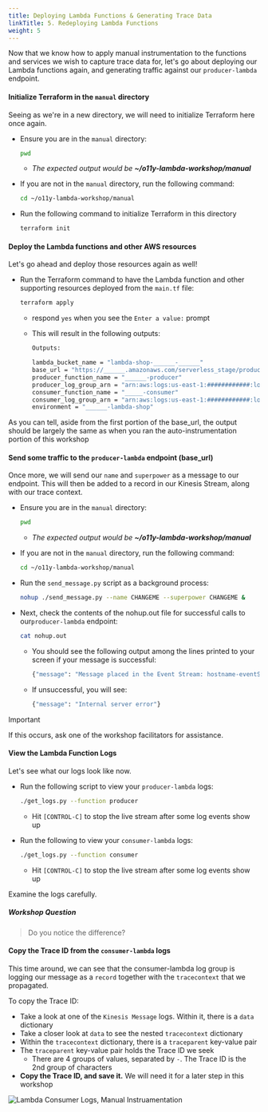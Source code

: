```yaml
---
title: Deploying Lambda Functions & Generating Trace Data
linkTitle: 5. Redeploying Lambda Functions
weight: 5
---
```


Now that we know how to apply manual instrumentation to the functions and services we wish to capture trace data for, let's go about deploying our Lambda functions again, and generating traffic against our `producer-lambda` endpoint.

#### Initialize Terraform in the `manual` directory
Seeing as we're in a new directory, we will need to initialize Terraform here once again.

- Ensure you are in the `manual` directory:
  ```bash
  pwd
  ```
    - _The expected output would be **~/o11y-lambda-workshop/manual**_

- If you are not in the `manual` directory, run the following command:
  ```bash
  cd ~/o11y-lambda-workshop/manual
  ```

- Run the following command to initialize Terraform in this directory
  ```bash
  terraform init
  ```

#### Deploy the Lambda functions and other AWS resources
Let's go ahead and deploy those resources again as well!

- Run the Terraform command to have the Lambda function and other supporting resources deployed from the `main.tf` file:
  ```bash
  terraform apply
  ```
  - respond `yes` when you see the `Enter a value:` prompt

  - This will result in the following outputs:
    ```bash
    Outputs:

    lambda_bucket_name = "lambda-shop-______-______"
    base_url = "https://______.amazonaws.com/serverless_stage/producer"
    producer_function_name = "______-producer"
    producer_log_group_arn = "arn:aws:logs:us-east-1:############:log-group:/aws/lambda/______-producer"
    consumer_function_name = "_____-consumer"
    consumer_log_group_arn = "arn:aws:logs:us-east-1:############:log-group:/aws/lambda/______-consumer"
    environment = "______-lambda-shop"
    ```

As you can tell, aside from the first portion of the base_url, the output should be largely the same as when you ran the auto-instrumentation portion of this workshop

#### Send some traffic to the `producer-lambda` endpoint (base_url)
Once more, we will send our `name` and `superpower` as a message to our endpoint. This will then be added to a record in our Kinesis Stream, along with our trace context.

- Ensure you are in the `manual` directory:
  ```bash
  pwd
  ```
    - _The expected output would be **~/o11y-lambda-workshop/manual**_

- If you are not in the `manual` directory, run the following command:
  ```bash
  cd ~/o11y-lambda-workshop/manual
  ```

- Run the `send_message.py` script as a background process:
  ```bash
  nohup ./send_message.py --name CHANGEME --superpower CHANGEME &
  ```

- Next, check the contents of the nohup.out file for successful calls to our`producer-lambda` endpoint:
  ```bash
  cat nohup.out
  ```
  - You should see the following output among the lines printed to your screen if your message is successful:
    ```bash
    {"message": "Message placed in the Event Stream: hostname-eventStream"}
    ```

  - If unsuccessful, you will see:
    ```bash
    {"message": "Internal server error"}
    ```

> [!IMPORTANT]
> If this occurs, ask one of the workshop facilitators for assistance.

#### View the Lambda Function Logs
Let's see what our logs look like now.

- Run the following script to view your `producer-lambda` logs:
  ```bash
  ./get_logs.py --function producer
  ```
  - Hit `[CONTROL-C]` to stop the live stream after some log events show up

- Run the following to view your `consumer-lambda` logs:
  ```bash
  ./get_logs.py --function consumer
  ```
  - Hit `[CONTROL-C]` to stop the live stream after some log events show up

Examine the logs carefully.

##### _Workshop Question_
> Do you notice the difference?

#### Copy the Trace ID from the `consumer-lambda` logs
This time around, we can see that the consumer-lambda log group is logging our message as a `record` together with the `tracecontext` that we propagated.

To copy the Trace ID:
- Take a look at one of the `Kinesis Message` logs. Within it, there is a `data` dictionary
- Take a closer look at `data` to see the nested `tracecontext` dictionary
- Within the `tracecontext` dictionary, there is a `traceparent` key-value pair
- The `traceparent` key-value pair holds the Trace ID we seek
  - There are 4 groups of values, separated by `-`. The Trace ID is the 2nd group of characters    
- **Copy the Trace ID, and save it.** We will need it for a later step in this workshop

![Lambda Consumer Logs, Manual Instruamentation](../images/08-Manual-ConsumerLogs.png)
